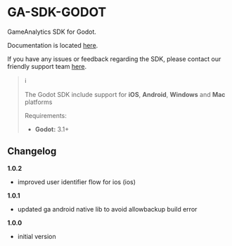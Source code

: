 # GA-SDK-GODOT
GameAnalytics SDK for Godot.

Documentation is located [here](https://gameanalytics.com/docs/item/godot-sdk).  

If you have any issues or feedback regarding the SDK, please contact our friendly support team [here](https://gameanalytics.com/contact).

> :information_source:
>
> The Godot SDK include support for **iOS**, **Android**, **Windows** and **Mac** platforms
>
> Requirements:
> * **Godot:** 3.1+  &nbsp;

Changelog
---------
<!--(CHANGELOG_TOP)-->
**1.0.2**
* improved user identifier flow for ios (ios)

**1.0.1**
* updated ga android native lib to avoid allowbackup build error

**1.0.0**
* initial version

